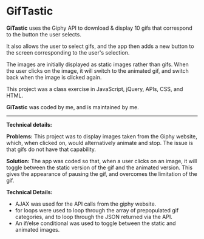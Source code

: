 # GifTastic

**GiTastic** uses the Giphy API to download & display 10 gifs that correspond to the button the user selects. 

It also allows the user to select gifs, and the app then adds a new button to the screen corresponding to the user's selection.

The images are initially displayed as static images rather than gifs. When the user clicks on the image, it will switch to the animated gif, and switch back when the image is clicked again.

This project was a class exercise in JavaScript, jQuery, APIs, CSS, and HTML.

**GiTastic** was coded by me, and is maintained by me.

_____________________________________________________________________________________________
**Technical details:**

**Problems:**
This project was to display images taken from the Giphy website, which, when clicked on, would alternatively animate and stop. The issue is that gifs do not have that capability.

**Solution:**
The app was coded so that, when a user clicks on an image, it will toggle between the static version of the gif and the animated version. This gives the appearance of pausing the gif, and overcomes the limitation of the gif.

**Technical Details:**
* AJAX was used for the API calls from the giphy website.
* for loops were used to loop through the array of prepopulated gif categories, and to loop through the JSON returned via the API.
* An if/else conditional was used to toggle between the static and animated images.
